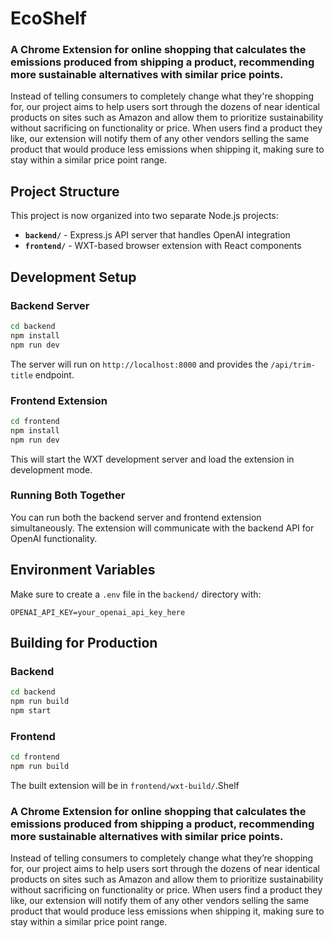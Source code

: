 # EcoShelf

### A Chrome Extension for online shopping that calculates the emissions produced from shipping a product, recommending more sustainable alternatives with similar price points.

Instead of telling consumers to completely change what they're shopping for, our project aims to help users sort through the dozens of near identical products on sites such as Amazon and allow them to prioritize sustainability without sacrificing on functionality or price. When users find a product they like, our extension will notify them of any other vendors selling the same product that would produce less emissions when shipping it, making sure to stay within a similar price point range.

## Project Structure

This project is now organized into two separate Node.js projects:

- **`backend/`** - Express.js API server that handles OpenAI integration
- **`frontend/`** - WXT-based browser extension with React components

## Development Setup

### Backend Server

```bash
cd backend
npm install
npm run dev
```

The server will run on `http://localhost:8000` and provides the `/api/trim-title` endpoint.

### Frontend Extension

```bash
cd frontend
npm install
npm run dev
```

This will start the WXT development server and load the extension in development mode.

### Running Both Together

You can run both the backend server and frontend extension simultaneously. The extension will communicate with the backend API for OpenAI functionality.

## Environment Variables

Make sure to create a `.env` file in the `backend/` directory with:

```
OPENAI_API_KEY=your_openai_api_key_here
```

## Building for Production

### Backend
```bash
cd backend
npm run build
npm start
```

### Frontend
```bash
cd frontend
npm run build
```

The built extension will be in `frontend/wxt-build/`.Shelf

### A Chrome Extension for online shopping that calculates the emissions produced from shipping a product, recommending more sustainable alternatives with similar price points.

Instead of telling consumers to completely change what they’re shopping for, our project aims to help users sort through the dozens of near identical products on sites such as Amazon and allow them to prioritize sustainability without sacrificing on functionality or price. When users find a product they like, our extension will notify them of any other vendors selling the same product that would produce less emissions when shipping it, making sure to stay within a similar price point range.
